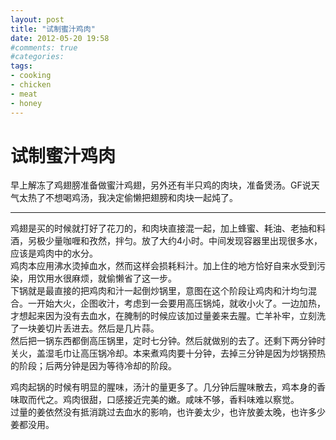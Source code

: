 ```yaml
---
layout: post
title: "试制蜜汁鸡肉"
date: 2012-05-20 19:58
#comments: true
#categories: 
tags:
- cooking
- chicken
- meat
- honey
---
```

试制蜜汁鸡肉
===========

早上解冻了鸡翅膀准备做蜜汁鸡翅，另外还有半只鸡的肉块，准备煲汤。GF说天气太热了不想喝鸡汤，我决定偷懒把翅膀和肉块一起炖了。
- - -
鸡翅是买的时候就打好了花刀的，和肉块直接混一起，加上蜂蜜、耗油、老抽和料酒，另极少量咖喱和孜然，拌匀。放了大约4小时。中间发现容器里出现很多水，应该是鸡肉中的水分。  
鸡肉本应用沸水烫掉血水，然而这样会损耗料汁。加上住的地方恰好自来水受到污染，用饮用水很麻烦，就偷懒省了这一步。  
下锅就是最直接的把鸡肉和汁一起倒炒锅里，意图在这个阶段让鸡肉和汁均匀混合。一开始大火，企图收汁，考虑到一会要用高压锅炖，就收小火了。一边加热，才想起来因为没有去血水，在腌制的时候应该加过量姜来去腥。亡羊补牢，立刻洗了一块姜切片丢进去。然后是几片蒜。  
然后把一锅东西都倒高压锅里，定时七分钟。然后就做别的去了。还剩下两分钟时关火，盖湿毛巾让高压锅冷却。本来煮鸡肉要十分钟，去掉三分钟是因为炒锅预热的阶段；后两分钟是因为等待冷却的阶段。  

鸡肉起锅的时候有明显的腥味，汤汁的量更多了。几分钟后腥味散去，鸡本身的香味取而代之。鸡肉很甜，口感接近完美的嫩。咸味不够，香料味难以察觉。  
过量的姜依然没有抵消跳过去血水的影响，也许姜太少，也许放姜太晚，也许多少姜都没用。  
